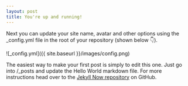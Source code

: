 ```yaml
---
layout: post
title: You're up and running!
---
```


Next you can update your site name, avatar and other options using the _config.yml file in the root of your repository (shown below :point_down:).

![_config.yml]({{ site.baseurl }}/images/config.png)

The easiest way to make your first post is simply to edit this one. Just go into /_posts and update the Hello World markdown file. For more instructions head over to the [Jekyll Now repository](https://github.com/barryclark/jekyll-now) on GitHub.
